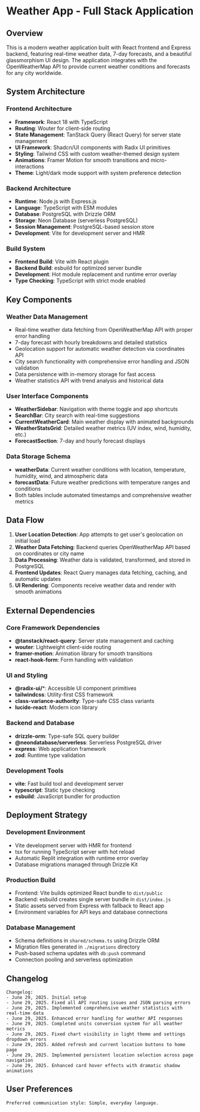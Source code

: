 # Weather App - Full Stack Application

## Overview

This is a modern weather application built with React frontend and Express backend, featuring real-time weather data, 7-day forecasts, and a beautiful glassmorphism UI design. The application integrates with the OpenWeatherMap API to provide current weather conditions and forecasts for any city worldwide.

## System Architecture

### Frontend Architecture
- **Framework**: React 18 with TypeScript
- **Routing**: Wouter for client-side routing
- **State Management**: TanStack Query (React Query) for server state management
- **UI Framework**: Shadcn/UI components with Radix UI primitives
- **Styling**: Tailwind CSS with custom weather-themed design system
- **Animations**: Framer Motion for smooth transitions and micro-interactions
- **Theme**: Light/dark mode support with system preference detection

### Backend Architecture
- **Runtime**: Node.js with Express.js
- **Language**: TypeScript with ESM modules
- **Database**: PostgreSQL with Drizzle ORM
- **Storage**: Neon Database (serverless PostgreSQL)
- **Session Management**: PostgreSQL-based session store
- **Development**: Vite for development server and HMR

### Build System
- **Frontend Build**: Vite with React plugin
- **Backend Build**: esbuild for optimized server bundle
- **Development**: Hot module replacement and runtime error overlay
- **Type Checking**: TypeScript with strict mode enabled

## Key Components

### Weather Data Management
- Real-time weather data fetching from OpenWeatherMap API with proper error handling
- 7-day forecast with hourly breakdowns and detailed statistics
- Geolocation support for automatic weather detection via coordinates API
- City search functionality with comprehensive error handling and JSON validation
- Data persistence with in-memory storage for fast access
- Weather statistics API with trend analysis and historical data

### User Interface Components
- **WeatherSidebar**: Navigation with theme toggle and app shortcuts
- **SearchBar**: City search with real-time suggestions
- **CurrentWeatherCard**: Main weather display with animated backgrounds
- **WeatherStatsGrid**: Detailed weather metrics (UV index, wind, humidity, etc.)
- **ForecastSection**: 7-day and hourly forecast displays

### Data Storage Schema
- **weatherData**: Current weather conditions with location, temperature, humidity, wind, and atmospheric data
- **forecastData**: Future weather predictions with temperature ranges and conditions
- Both tables include automated timestamps and comprehensive weather metrics

## Data Flow

1. **User Location Detection**: App attempts to get user's geolocation on initial load
2. **Weather Data Fetching**: Backend queries OpenWeatherMap API based on coordinates or city name
3. **Data Processing**: Weather data is validated, transformed, and stored in PostgreSQL
4. **Frontend Updates**: React Query manages data fetching, caching, and automatic updates
5. **UI Rendering**: Components receive weather data and render with smooth animations

## External Dependencies

### Core Framework Dependencies
- **@tanstack/react-query**: Server state management and caching
- **wouter**: Lightweight client-side routing
- **framer-motion**: Animation library for smooth transitions
- **react-hook-form**: Form handling with validation

### UI and Styling
- **@radix-ui/***: Accessible UI component primitives
- **tailwindcss**: Utility-first CSS framework
- **class-variance-authority**: Type-safe CSS class variants
- **lucide-react**: Modern icon library

### Backend and Database
- **drizzle-orm**: Type-safe SQL query builder
- **@neondatabase/serverless**: Serverless PostgreSQL driver
- **express**: Web application framework
- **zod**: Runtime type validation

### Development Tools
- **vite**: Fast build tool and development server
- **typescript**: Static type checking
- **esbuild**: JavaScript bundler for production

## Deployment Strategy

### Development Environment
- Vite development server with HMR for frontend
- tsx for running TypeScript server with hot reload
- Automatic Replit integration with runtime error overlay
- Database migrations managed through Drizzle Kit

### Production Build
- Frontend: Vite builds optimized React bundle to `dist/public`
- Backend: esbuild creates single server bundle in `dist/index.js`
- Static assets served from Express with fallback to React app
- Environment variables for API keys and database connections

### Database Management
- Schema definitions in `shared/schema.ts` using Drizzle ORM
- Migration files generated in `./migrations` directory
- Push-based schema updates with `db:push` command
- Connection pooling and serverless optimization

## Changelog

```
Changelog:
- June 29, 2025. Initial setup
- June 29, 2025. Fixed all API routing issues and JSON parsing errors
- June 29, 2025. Implemented comprehensive weather statistics with real-time data
- June 29, 2025. Enhanced error handling for weather API responses
- June 29, 2025. Completed units conversion system for all weather metrics
- June 29, 2025. Fixed chart visibility in light theme and settings dropdown errors
- June 29, 2025. Added refresh and current location buttons to home page
- June 29, 2025. Implemented persistent location selection across page navigation
- June 29, 2025. Enhanced card hover effects with dramatic shadow animations
```

## User Preferences

```
Preferred communication style: Simple, everyday language.
```